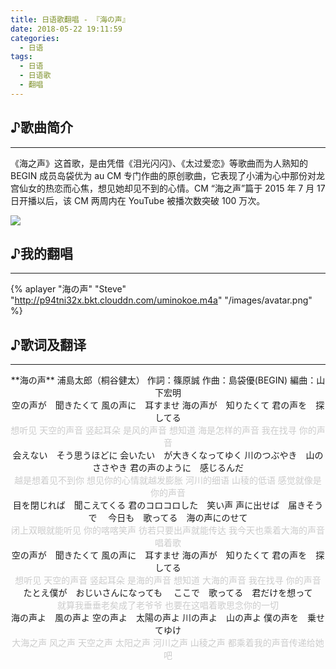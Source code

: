 ```yaml
---
title: 日语歌翻唱 - 『海の声』
date: 2018-05-22 19:11:59
categories:
  - 日语
tags:
  - 日语
  - 日语歌
  - 翻唱
---
```

## ♪歌曲简介

-----

《海之声》这首歌，是由凭借《泪光闪闪》、《太过爱恋》等歌曲而为人熟知的 BEGIN 成员岛袋优为 au CM 专门作曲的原创歌曲，它表现了小浦为心中那份对龙宫仙女的热恋而心焦，想见她却见不到的心情。CM “海之声”篇于 2015 年 7 月 17 日开播以后，该 CM 两周内在 YouTube 被播次数突破 100 万次。

![](/images/japanese/song/uminokoe.jpg)

## ♪我的翻唱

-----

{% aplayer "海の声" "Steve" "http://p94tni32x.bkt.clouddn.com/uminokoe.m4a" "/images/avatar.png" %}

## ♪歌词及翻译

-----

<center>
**海の声**
浦島太郎（桐谷健太）
作詞：篠原誠 作曲：島袋優(BEGIN) 編曲：山下宏明
</center>

<center>
空の声が　聞きたくて
風の声に　耳すませ
海の声が　知りたくて
君の声を　探してる
</center>

<center style="color: #ccc;">
想听见  天空的声音
竖起耳朵 是风的声音
想知道  海是怎样的声音
我在找寻  你的声音
</center>

<center>
会えない　そう思うほどに
会いたい　が大きくなってゆく
川のつぶやき　山のささやき
君の声のように　感じるんだ
</center>

<center style="color: #ccc;">
越是想着见不到你
想见你的心情就越发膨胀
河川的细语  山稜的低语
感觉就像是你的声音
</center>

<center>
目を閉じれば　聞こえてくる
君のコロコロした　笑い声
声に出せば　届きそうで　
今日も　歌ってる　海の声にのせて
</center>

<center style="color: #ccc;">
闭上双眼就能听见
你的喀喀笑声
彷若只要出声就能传达
我今天也乘着大海的声音唱着歌
</center>

<center>
空の声が　聞きたくて
風の声に　耳すませ
海の声が　知りたくて
君の声を　探してる
</center>

<center style="color: #ccc;">
想听见  天空的声音
竖起耳朵 是海的声音
想知道  大海的声音
我在找寻  你的声音
</center>

<center>
たとえ僕が　おじいさんになっても　
ここで　歌ってる　君だけを想って
</center>

<center style="color: #ccc;" style="color: #ccc;">
就算我垂垂老矣成了老爷爷
也要在这唱着歌思念你的一切
</center>

<center>
海の声よ　風の声よ
空の声よ　太陽の声よ
川の声よ　山の声よ
僕の声を　乗せてゆけ
</center>

<center style="color: #ccc;">
大海之声  风之声
天空之声  太阳之声
河川之声  山稜之声
都乘着我的声音传递给她吧
</center>
